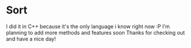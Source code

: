 # Sort
I did it in C++ because it's the only language i know right now :P
I'm planning to add more methods and features soon
Thanks for checking out and have a nice day!
